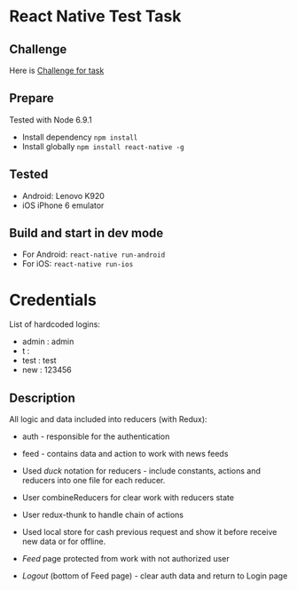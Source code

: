 # React Native Test Task

## Challenge
Here is [Challenge for task](https://github.com/KenguruKleo/ReactNativeTestTask/blob/master/challenge/ReactNativeTestTask.pdf)

## Prepare
Tested with Node 6.9.1
* Install dependency `npm install`
* Install globally `npm install react-native -g`

## Tested
* Android: Lenovo K920
* iOS iPhone 6 emulator

## Build and start in dev mode
* For Android: `react-native run-android`
* For iOS: `react-native run-ios`

# Credentials
List of hardcoded logins:
* admin : admin
* t : <empty>
* test : test
* new : 123456

## Description
All logic and data included into reducers (with Redux):
* auth - responsible for the authentication
* feed - contains data and action to work with news feeds

* Used *duck* notation for reducers - include constants, actions and reducers into one file for each reducer.
* User combineReducers for clear work with reducers state
* User redux-thunk to handle chain of actions
* Used local store for cash previous request and show it before receive new data or for offline.
* *Feed* page protected from work with not authorized user
* *Logout* (bottom of Feed page) - clear auth data and return to Login page
